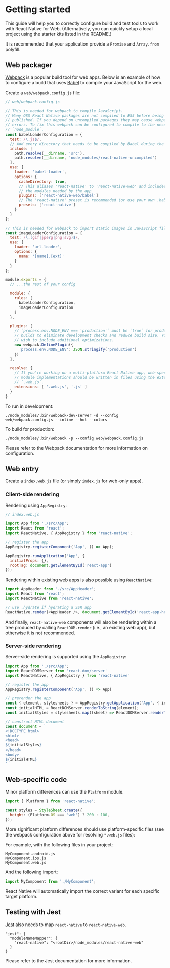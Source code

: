 # Getting started

This guide will help you to correctly configure build and test tools to work
with React Native for Web. (Alternatively, you can quickly setup a local
project using the starter kits listed in the README.)

It is recommended that your application provide a `Promise` and `Array.from`
polyfill.

## Web packager

[Webpack](https://webpack.js.org) is a popular build tool for web apps. Below is an
example of how to configure a build that uses [Babel](https://babeljs.io/) to
compile your JavaScript for the web.

Create a `web/webpack.config.js` file:

```js
// web/webpack.config.js

// This is needed for webpack to compile JavaScript.
// Many OSS React Native packages are not compiled to ES5 before being
// published. If you depend on uncompiled packages they may cause webpack build
// errors. To fix this webpack can be configured to compile to the necessary
// `node_module`.
const babelLoaderConfiguration = {
  test: /\.js$/,
  // Add every directory that needs to be compiled by Babel during the build
  include: [
    path.resolve(__dirname, 'src'),
    path.resolve(__dirname, 'node_modules/react-native-uncompiled')
  ],
  use: {
    loader: 'babel-loader',
    options: {
      cacheDirectory: true,
      // This aliases 'react-native' to 'react-native-web' and includes only
      // the modules needed by the app
      plugins: ['react-native-web/babel']
      // The 'react-native' preset is recommended (or use your own .babelrc)
      presets: ['react-native']
    }
  }
};

// This is needed for webpack to import static images in JavaScript files
const imageLoaderConfiguration = {
  test: /\.(gif|jpe?g|png|svg)$/,
  use: {
    loader: 'url-loader',
    options: {
      name: '[name].[ext]'
    }
  }
};

module.exports = {
  // ...the rest of your config

  module: {
    rules: [
      babelLoaderConfiguration,
      imageLoaderConfiguration
    ]
  },

  plugins: [
    // `process.env.NODE_ENV === 'production'` must be `true` for production
    // builds to eliminate development checks and reduce build size. You may
    // wish to include additional optimizations.
    new webpack.DefinePlugin({
      'process.env.NODE_ENV': JSON.stringify('production')
    })
  ],

  resolve: {
    // If you're working on a multi-platform React Native app, web-specific
    // module implementations should be written in files using the extension
    // `.web.js`.
    extensions: [ '.web.js', '.js' ]
  }
}
```

To run in development:

```
./node_modules/.bin/webpack-dev-server -d --config web/webpack.config.js --inline --hot --colors
```

To build for production:

```
./node_modules/.bin/webpack -p --config web/webpack.config.js
```

Please refer to the Webpack documentation for more information on configuration.

## Web entry

Create a `index.web.js` file (or simply `index.js` for web-only apps).

### Client-side rendering

Rendering using `AppRegistry`:

```js
// index.web.js

import App from './src/App';
import React from 'react';
import ReactNative, { AppRegistry } from 'react-native';

// register the app
AppRegistry.registerComponent('App', () => App);

AppRegistry.runApplication('App', {
  initialProps: {},
  rootTag: document.getElementById('react-app')
});
```

Rendering within existing web apps is also possible using `ReactNative`:

```js
import AppHeader from './src/AppHeader';
import React from 'react';
import ReactNative from 'react-native';

// use .hydrate if hydrating a SSR app
ReactNative.render(<AppHeader />, document.getElementById('react-app-header'))
```

And finally, `react-native-web` components will also be rendering within a tree
produced by calling `ReactDOM.render` (i.e., an existing web app), but
otherwise it is not recommended.

### Server-side rendering

Server-side rendering is supported using the `AppRegistry`:

```js
import App from './src/App';
import ReactDOMServer from 'react-dom/server'
import ReactNative, { AppRegistry } from 'react-native'

// register the app
AppRegistry.registerComponent('App', () => App)

// prerender the app
const { element, stylesheets } = AppRegistry.getApplication('App', { initialProps });
const initialHTML = ReactDOMServer.renderToString(element);
const initialStyles = stylesheets.map((sheet) => ReactDOMServer.renderToStaticMarkup(sheet)).join('\n');

// construct HTML document
const document = `
<!DOCTYPE html>
<html>
<head>
${initialStyles}
</head>
<body>
${initialHTML}
`
```

## Web-specific code

Minor platform differences can use the `Platform` module.

```js
import { Platform } from 'react-native';

const styles = StyleSheet.create({
  height: (Platform.OS === 'web') ? 200 : 100,
});
```

More significant platform differences should use platform-specific files (see
the webpack configuration above for resolving `*.web.js` files):

For example, with the following files in your project:

```
MyComponent.android.js
MyComponent.ios.js
MyComponent.web.js
```

And the following import:

```js
import MyComponent from './MyComponent';
```

React Native will automatically import the correct variant for each specific
target platform.

## Testing with Jest

[Jest](https://facebook.github.io/jest/) also needs to map `react-native` to `react-native-web`.

```
"jest": {
  "moduleNameMapper": {
    "react-native": "<rootDir>/node_modules/react-native-web"
  }
}
```

Please refer to the Jest documentation for more information.
